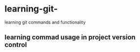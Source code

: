 # learning-git-


learning git commands and functionality 

## learning commad usage in project version control 

